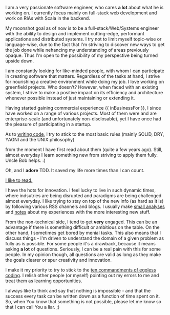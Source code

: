 I am a very passionate software engineer, who cares **a lot**
about what he is working on.
I currently focus mainly on full-stack web development and work on RIAs with Scala in the backend.

My moonshot goal as of now is to be a full-stack/Web/Systems engineer with the ability to design and implement cutting-edge, performant applications and distributed systems.
I try not to limit myself topic-wise or language-wise, due to the fact that I'm striving to discover new ways to get the job done while nehancing my understanding of areas previously opaque. Thus I'm open to the possibility of my perspective being turned upside down.

I am constantly looking for like-minded people, with whom I can participate in creating software that matters.
Regardless of the tasks at hand, I strive for nourishing a creative environment while doing my job.
I love working on greenfield projects. Who doesn't? However, when faced with an existing system, I strive to make
a positive impact on its efficiency and architecture whenever possible instead of just maintaining or extending it.

Having started gaining commercial experience {{ inBusinessFor }}, I since have worked on a range of various projects.
Most of them were and are enterprise-scale (and unfortunately non-disclosable), yet I have once had the
pleasure of participating in a startup.

As to [writing code](https://github.com/elkorn), I try to stick to the most basic rules (mainly SOLID, DRY, YAGNI and the UNIX philosophy)

from the moment I have first read about them (quite a few years ago).
Still, almost everyday I learn something new from striving to apply them fully. Uncle Bob helps. :)

Oh, and I **adore** TDD.
It saved my life more times than I can count.

[I like to read.](https://www.goodreads.com/user/show/16959046)

I have the hots for innovation. I feel lucky to live in such dynamic times, where indsutries are being disrupted and paradigms are being challenged almost everyday. I like trying to stay on top of the new info (as hard as it is) by following various RSS channels and blogs.
I usually make [small analyses](https://github.com/elkorn/wiki) and [notes](https://github.com/elkorn/books) about my experiences with the more interesting new stuff.

From the non-technical side, I tend to get **very** engaged.
This can be an advantage if there is something difficult or ambitious on the table. On the other hand, I sometimes get bored by menial tasks.
This also means that I discuss things - I'm driven to understand the domain of a given problem as fully as is possible.
For some people it's a drawback, because it means asking **a lot** of questions.
Seriously, I can be a real pain with this for some people.
In my opinion though, all questions are valid as long as they make the goals clearer or spur creativity and innovation.

I make it my priority to try to stick to the [ten commandments of egoless coding](http://blog.codinghorror.com/the-ten-commandments-of-egoless-programming).
I relish other people (or myself) pointing out my errors to me and treat them as learning opportunities.

I always like to think and say that nothing is impossible - and that the success every task can be written down as a
function of time spent on it. So, when You know that something is not possible, please let me know so that I
can call You a liar. ;)
